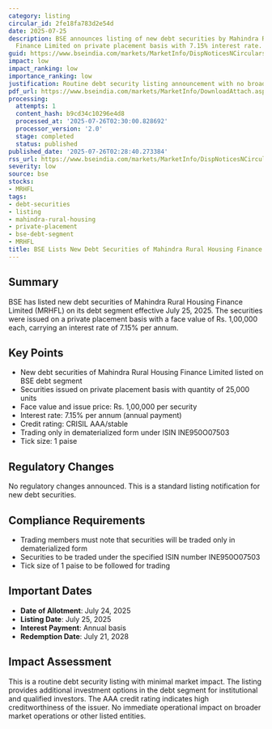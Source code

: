```yaml
---
category: listing
circular_id: 2fe18fa783d2e54d
date: 2025-07-25
description: BSE announces listing of new debt securities by Mahindra Rural Housing
  Finance Limited on private placement basis with 7.15% interest rate.
guid: https://www.bseindia.com/markets/MarketInfo/DispNoticesNCirculars.aspx?Noticeid={07058870-0AC1-4892-98BE-B23108BAD526}&noticeno=20250725-28&dt=07/25/2025&icount=28&totcount=69&flag=0
impact: low
impact_ranking: low
importance_ranking: low
justification: Routine debt security listing announcement with no broader market implications
pdf_url: https://www.bseindia.com/markets/MarketInfo/DownloadAttach.aspx?id=20250725-28&attachedId=
processing:
  attempts: 1
  content_hash: b9cd34c10296e4d8
  processed_at: '2025-07-26T02:30:00.828692'
  processor_version: '2.0'
  stage: completed
  status: published
published_date: '2025-07-26T02:28:40.273384'
rss_url: https://www.bseindia.com/markets/MarketInfo/DispNoticesNCirculars.aspx?Noticeid={07058870-0AC1-4892-98BE-B23108BAD526}&noticeno=20250725-28&dt=07/25/2025&icount=28&totcount=69&flag=0
severity: low
source: bse
stocks:
- MRHFL
tags:
- debt-securities
- listing
- mahindra-rural-housing
- private-placement
- bse-debt-segment
- MRHFL
title: BSE Lists New Debt Securities of Mahindra Rural Housing Finance Limited
---
```


## Summary

BSE has listed new debt securities of Mahindra Rural Housing Finance Limited (MRHFL) on its debt segment effective July 25, 2025. The securities were issued on a private placement basis with a face value of Rs. 1,00,000 each, carrying an interest rate of 7.15% per annum.

## Key Points

- New debt securities of Mahindra Rural Housing Finance Limited listed on BSE debt segment
- Securities issued on private placement basis with quantity of 25,000 units
- Face value and issue price: Rs. 1,00,000 per security
- Interest rate: 7.15% per annum (annual payment)
- Credit rating: CRISIL AAA/stable
- Trading only in dematerialized form under ISIN INE950O07503
- Tick size: 1 paise

## Regulatory Changes

No regulatory changes announced. This is a standard listing notification for new debt securities.

## Compliance Requirements

- Trading members must note that securities will be traded only in dematerialized form
- Securities to be traded under the specified ISIN number INE950O07503
- Tick size of 1 paise to be followed for trading

## Important Dates

- **Date of Allotment**: July 24, 2025
- **Listing Date**: July 25, 2025
- **Interest Payment**: Annual basis
- **Redemption Date**: July 21, 2028

## Impact Assessment

This is a routine debt security listing with minimal market impact. The listing provides additional investment options in the debt segment for institutional and qualified investors. The AAA credit rating indicates high creditworthiness of the issuer. No immediate operational impact on broader market operations or other listed entities.